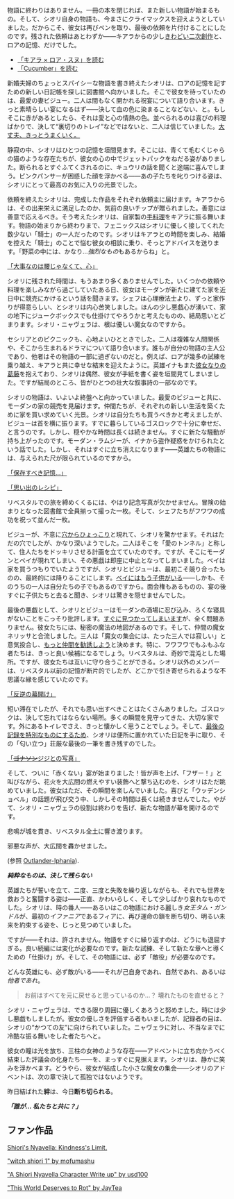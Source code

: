 <!-- title: シオリ・ニャヴェラ -->
<!-- status: 生存 -->

物語に終わりはありません。一冊の本を閉じれば、また新しい物語が始まるもの。そして、シオリ自身の物語も、今まさにクライマックスを迎えようとしていました。だからこそ、彼女は再びペンを取り、最後の依頼を片付けることにしたのです。残された依頼はあとわずか――キアラからの少し[きわどい二次創作](https://youtu.be/jh0GSZRpkfU?t=553)と、ロアの記憶、だけでした。

- [「キアラ × ロア・スヌ」を読む](#text:kiara-roa-snu)
- [「Cucumber」を読む](#text:cucumber)

新婚夫婦のちょっとスパイシーな物語を書き終えたシオリは、ロアの記憶を記すための新しい日記帳を探しに図書館へ向かいました。そこで彼女を待っていたのは、最愛の妻ビジュー。二人は間もなく開かれる祝宴について語り合います。きっと素晴らしい宴になるはず――決して血の色に染まることなどない、と。もしそこに赤があるとしたら、それは愛と心の情熱の色。並べられるのは喜びの料理ばかりで、決して“裏切りのトレイ”などではないと、二人は信じていました。[大丈夫、きっとうまくいく。](https://youtu.be/jh0GSZRpkfU?t=764)

静寂の中、シオリはひとつの記憶を垣間見ます。そこには、青くて毛むくじゃらの猫のような存在たちが、彼女の心の中でジェットパックをねだる姿がありました。断られるとすぐふてくされるのに、キュウリの話を聞くと途端に喜んでしまう。ピンクパンサーが困惑した顔を浮かべる――あの子たちを叱りつける姿は、シオリにとって最高のお気に入りの光景でした。

依頼を終えたシオリは、完成した作品をそれぞれ依頼主に届けます。キアラからは、その出来栄えに満足したのか、気前の良いチップが贈られました。善意には善意で応えるべき。そう考えたシオリは、自家製の[手料理](https://youtu.be/jh0GSZRpkfU?t=1548)をキアラに振る舞います。物語の始まりから終わりまで、フェニックスはシオリに優しく接してくれた数少ない「騎士」の一人だったのです。シオリはキアラとの時間を楽しみ、結婚を控えた「騎士」のことで悩む彼女の相談に乗り、そっとアドバイスを送ります。「野菜の中には、かなり…*強烈なもの*もあるからね」と。

[「大事なのは腰じゃなくて、心」](#embed:https://youtu.be/jh0GSZRpkfU?t=1615)

シオリに残された時間は、もうあまり多くありませんでした。いくつかの依頼や料理を楽しみながら過ごしていたある日、彼女はモーダンが新たに建てた家を近日中に競売にかけるという話を聞きます。シェフは心理療法士より、ずっと家作りが得意らしい、とシオリは内心苦笑しました。ほんの少し悪戯心が湧いて、家の地下にジュークボックスでも仕掛けてやろうかと考えたものの、結局思いとどまります。シオリ・ニャヴェラは、根は優しい魔女なのですから。

セシリアとのピクニックも、心地よいひとときでした。二人は複雑な人間関係や、そこから生まれるドラマについて語り合います。誰もが自分の物語の主人公であり、他者はその物語の一部に過ぎないのだと。例えば、ロアが幾多の試練を乗り越え、キアラと共に幸せな結末を迎えたように。英雄イナもまた[彼女なりの葛藤](https://youtu.be/jh0GSZRpkfU?t=4091)を抱えており、シオリは偶然、彼女が手紙を書く姿を垣間見てしまいました。ですが結局のところ、皆がひとつの壮大な叙事詩の一部なのです。

シオリの物語は、いよいよ終盤へと向かっていました。最愛のビジューと共に、モーダンの家の競売を見届けます。仲間たちが、それぞれの新しい生活を築くために家を買い求めていく光景。シオリは自分たちも買うべきかと考えましたが、ビジューは首を横に振ります。すでに暮らしているゴスロックで十分に幸せだ、と言うのです。しかし、穏やかな時間は長くは続きません。すぐに新たな騒動が持ち上がったのです。モーダン・ラムジーが、イナから盗作疑惑をかけられたという話でした。しかし、それはすぐに立ち消えになります――英雄たちの物語には、与えられた尺が限られているのですから。

[「保存すべき記憶…」](#embed:https://youtu.be/jh0GSZRpkfU?t=5266)

[「思い出のレシピ」](#embed:https://youtu.be/jh0GSZRpkfU?t=5616)

リベスタルでの旅を締めくくるには、やはり記念写真が欠かせません。冒険の始まりとなった図書館で全員揃って撮った一枚。そして、シェフたちがフワワの成功を祝って並んだ一枚。

ビジューが、不意に[穴からひょっこり](https://youtu.be/jh0GSZRpkfU?t=6167)と現れて、シオリを驚かせます。それはただの穴でしたが、かなり深いようでした。二人はそこを「愛のトンネル」と称して、住人たちをドッキリさせる計画を立てていたのです。ですが、そこにモーダンとベイが現れてしまい、その悪戯は即座に中止となってしまいました。ベイは家を買うつもりでいたようですが、シオリとビジューは、最初こそ競り合ったものの、最終的には降りることにします。[ベイにはもう子供がいる](https://youtu.be/jh0GSZRpkfU?t=6411)――しかも、そのうちの一人は自分たちの子でもあるのですから。面会権もあるものの、宴の後すぐに子供たちと去ると聞き、シオリは驚きを隠せませんでした。

最後の悪戯として、シオリとビジューはモーダンの酒場に忍び込み、ろくな寝具がないことをこっそり批評します。[すぐに見つかってしまいます](https://youtu.be/jh0GSZRpkfU?t=6716)が、全く問題ありません。彼女たちには、秘密の魔法の地図があるのです。そして、仲間の魔女ネリッサと合流しました。三人は「魔女の集会には、たった三人では寂しい」と意気投合し、[もっと仲間を勧誘しよう](https://youtu.be/jh0GSZRpkfU?t=6824)と決めます。特に、フワフワでもふもふな者たちは、きっと良い候補になるでしょう。リベスタルは、奇妙で混沌とした場所。ですが、彼女たちは互いに守り合うことができる。シオリ以外のメンバーは、リベスタル以前の記憶が断片的でしたが、どこかで引き寄せられるような不思議な縁を感じていたのです。

[「反逆の幕開け」](#embed:https://youtu.be/jh0GSZRpkfU?t=6938)

短い滞在でしたが、それでも思い出すべきことはたくさんありました。ゴスロックは、決して忘れてはならない場所。多くの瞬間を見守ってきた、大切な家です。外にあるトイレでさえ、きっと懐かしく思うことでしょう。そして、[最後の記録を特別なものにするため](https://youtu.be/jh0GSZRpkfU?t=7478)、シオリは便所に置かれていた日記を手に取り、その「匂い立つ」荘厳な最後の一筆を書き残すのでした。

[「~~ゴナソン~~ジジとの写真」](#embed:https://youtu.be/jh0GSZRpkfU?t=7270)

そして、ついに「赤くない」宴が始まりました！皆が声を上げ、「フザー！」と叫びながら、花火を大広間の燃えやすい装飾へと撃ち込むのを、シオリはただ眺めていました。彼女はただ、その瞬間を楽しんでいました。喜びと「ウッデンショベル」の話題が飛び交う中、しかしその時間は長くは続きませんでした。やがて、シオリ・ニャヴェラの役割は終わりを告げ、新たな物語が幕を開けるのです。

悲鳴が城を貫き、リベスタル全土に響き渡ります。

邪悪な声が、大広間を轟かせました。

(参照 [Outlander-Iphania](#edge:iphania-outlander)).

**_純粋なものは、決して残らない_**

英雄たちが誓いを立て、二度、三度と失敗を繰り返しながらも、それでも世界を救おうと奮闘する姿は――正直、かわいらしく、そして少しばかり哀れなものでした。シオリは、時の番人――あるいはこの物語における麗しき*女王タム・ガンドル*が、最初の*イファニア*であるフィアに、再び運命の鎖を断ち切り、明るい未来を約束する姿を、じっと見つめていました。

ですが――それは、許されません。物語をすぐに繰り返すのは、どうにも退屈すぎる。良い続編には変化が必要なのです。新たな試練、そして新たな章へと導くための「仕掛け」が。そして、その物語には、必ず「敵役」が必要なのです。

どんな英雄にも、必ず敵がいる――それが己自身であれ、自然であれ、あるいは*他者であれ*。

> お前はすべてを元に戻せると思っているのか…？ 壊れたものを直せると？

シオリ・ニャヴェラは、できる限り周囲に優しくあろうと努めました。時には少し悪戯もしましたが。彼女の優しさを評価する者もいましたが、記録者の目は、シオリの“かつての友”に向けられていました。ニャヴェラに対し、不当なまでに冷酷な振る舞いをした者たちへと。

彼女の瞳は光を放ち、三柱の女神のような存在――アドベントに立ち向かうべく結束した評議会の化身たち――を、まっすぐに見据えます。シオリは、静かに笑みを浮かべます。どうやら、彼女が結成した小さな魔女の集会――シオリのアドベントは、次の章で決して孤独ではないようです。

昨日結ばれた**絆**は、今日**断ち切られる**。

**_「誰が… 私たちと共に？」_**

## ファン作品

[Shiori's Nyavella: Kindness's Limit.](https://x.com/massiveyog/status/1923695201052393918)

<!-- gigi -->

["witch shiori 1" by mofumashu](https://x.com/mofumashu/status/1921461081714688036)

["A Shiori Nyavella Character Write up" by usd100](https://www.reddit.com/r/Hololive/comments/1kkcg8h/a_shiori_nyavella_character_write_up/)

["This World Deserves to Rot" by JayTea](https://x.com/jayteamations/status/1923159093268598841)
